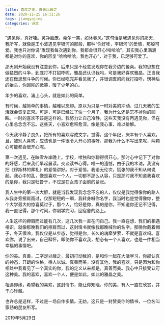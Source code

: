 ```yaml
---
title: 喜欢之美，真善以蔽之
date: 2020-11-25 16:31:26
tags: jiangyajing
categories: 诗文
---
```

“遇见你，真好哇。灵净脸庞，莞尔一笑，如沐春风。”这句话是我遇见你的那天，我所写，就像是王小波遇见李银河的那般，那种“你好哇，李银河”的爱情，那般可爱。<!--more-->我也只对你说“发现我每次遇到你，我都会很开心!哈哈哈”，其实我心里满满都是对你的喜欢，你的回复“哈哈哈哈，我也开心”，对于我，已足够可爱了。

那天刚开始我没有注意到你，后来只是不经意发现你在我旁边的餐桌。我的思想在做猛烈的斗争，到底打不打招呼呢，雅晶还认识我吗，可是我好喜欢雅晶。正当我还在做思想斗争的时候。你已经吃完并看见我了，并很调皮的向我打招呼，愣神后的抬头，你回眸的微笑，暖了少年的心。

年少的喜欢，涌上心头，就是如此的简单。

有时候，越简单的事情，越难以忘却。原以为只是一时对美的冲动，过几天我的生活就会恢复正常。可是，可是已经过了快一个月了，我为什么还是忘不掉你的回眸。一时的喜欢不该是这样的。我努力让自己冷静，这些天我没有再遇见你，但在心里总念念不忘。这些天，小喜欢愈积愈深。像是我心事，难以排解。

今天我冷静了良久，把所有的喜欢写成文字。觉得，这个年纪，庆幸有个人喜欢。且，被别人喜欢，应该也是一件很令人开心的事呀，那我为什么不写出来呢，两颗心可能都会很开心呢。

第一次遇见，在映雪左岸晚上。学校，唯独和你聊得很开心。那时心中记下了对你的好感，后来我们早起晨读，交谈读书心得，唯一的遗憾，由于我的木讷，我没有把《穆斯林的葬礼》的爱情讲好。对于爱情，我语无伦次，慌张的我不知从何说起。我心中的乱，像是喜欢一个人，一切都不那么从容，只是那时我不知道我喜欢的是你，我只是归咎于，不过是在女孩子面前的紧张。

我人生中的第一次大胆，就是当我发现我念念不忘的人，仅仅是我觉得像你的路人从我身旁擦肩而过，仅那短短的一瞬，我转身喊你名字，我当时也是觉得像你，整个大学最大的惊喜莫过于，那个人，恰好是你，真的是你。不知道你还记不记得，我一直记得，那个时间，你刚学完习，回宿舍的路上。

人生这样的擦肩而过能有几次，这几次我一直在问自己。我一直在想，我们的相遇相识，就像那晚我们的擦肩而过，这封情书就像我那晚喊你的名字。那晚你戴着帽子，冬天很冷，我仅仅是从步态，觉得是你。长久的魂牵梦萦，不就是喜欢吗。喜欢你，说了出来，自己释怀，即使你不喜欢我，想必有一个人喜欢，也是一件相当幸福的事情吧。

你的美。真善，二字足以蔽之，最初打动我的，是和你一起在大活学习，你那认真的神态，开朗的性格，待人以诚。真善而美。没有其他，我的喜欢，只是因为和你相处中我看见了一个真实的你，我的定义从来都是，真善而美。我心中只接受认可这种美。我的喜欢，喜欢一个人，便是如此，如此的雅晶之美。

相遇即缘，希望我的喜欢，这封情书，能让你知晓，你的美，有人一直在欣赏，并于心珍藏。

也许总是这样，不过是一场自作多情。无妨，这只是一封赞美你的情书，一位名叫家劲的朋友所写。

2019年5月29日
